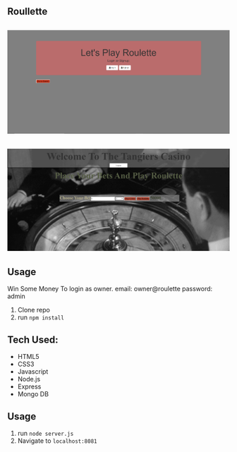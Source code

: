 ## Roullette

## <img src="Screenshot1.png">
## <img src="Screenshot2.png">
## Usage

Win Some Money
To login as owner. 
email: owner@roulette
password: admin

1. Clone repo
2. run `npm install`
## Tech Used:
- HTML5
- CSS3
- Javascript
- Node.js
- Express
- Mongo DB
## Usage

1. run `node server.js`
2. Navigate to `localhost:8081`
